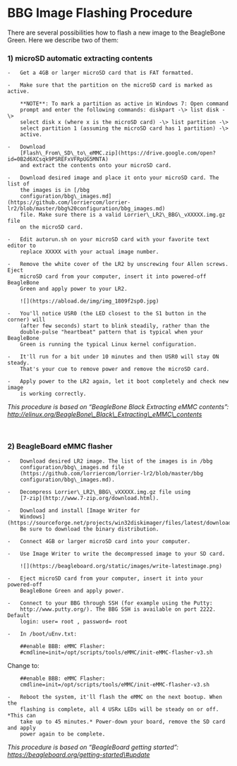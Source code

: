 BBG Image Flashing Procedure
============================

There are several possibilities how to flash a new image to the BeagleBone
Green. Here we describe two of them:

### 1) microSD automatic extracting contents

    -   Get a 4GB or larger microSD card that is FAT formatted.

    -   Make sure that the partition on the microSD card is marked as active.

        **NOTE**: To mark a partition as active in Windows 7: Open command
        prompt and enter the following commands: diskpart -\> list disk -\>
        select disk x (where x is the microSD card) -\> list partition -\>
        select partition 1 (assuming the microSD card has 1 partition) -\>
        active.

    -   Download
        [Flash\_From\_SD\_to\_eMMC.zip](https://drive.google.com/open?id=0B2d6XCsqk9PSREFxVFRpUG5MNTA)
        and extract the contents onto your microSD card.

    -   Download desired image and place it onto your microSD card. The list of
        the images is in [/bbg
        configuration/bbg\_images.md](https://github.com/lorriercom/lorrier-lr2/blob/master/bbg%20configuration/bbg_images.md)
        file. Make sure there is a valid Lorrier\_LR2\_BBG\_vXXXXX.img.gz file
        on the microSD card.

    -   Edit autorun.sh on your microSD card with your favorite text editor to
        replace XXXXX with your actual image number.

    -   Remove the white cover of the LR2 by unscrewing four Allen screws. Eject
        microSD card from your computer, insert it into powered-off BeagleBone
        Green and apply power to your LR2.

        ![](https://abload.de/img/img_1809f2sp0.jpg)

    -   You'll notice USR0 (the LED closest to the S1 button in the corner) will
        (after few seconds) start to blink steadily, rather than the
        double-pulse "heartbeat" pattern that is typical when your BeagleBone
        Green is running the typical Linux kernel configuration.

    -   It'll run for a bit under 10 minutes and then USR0 will stay ON steady.
        That's your cue to remove power and remove the microSD card.

    -   Apply power to the LR2 again, let it boot completely and check new image
        is working correctly.

*This procedure is based on “BeagleBone Black Extracting eMMC contents”:
http://elinux.org/BeagleBone\_Black\_Extracting\_eMMC\_contents*

 

### 2) BeagleBoard eMMC flasher

    -   Download desired LR2 image. The list of the images is in /bbg
        configuration/bbg\_images.md file
        (https://github.com/lorriercom/lorrier-lr2/blob/master/bbg
        configuration/bbg\_images.md).

    -   Decompress Lorrier\_LR2\_BBG\_vXXXXX.img.gz file using
        [7-zip](http://www.7-zip.org/download.html).

    -   Download and install [Image Writer for
        Windows](https://sourceforge.net/projects/win32diskimager/files/latest/download).
        Be sure to download the binary distribution.

    -   Connect 4GB or larger microSD card into your computer.

    -   Use Image Writer to write the decompressed image to your SD card.

        ![](https://beagleboard.org/static/images/write-latestimage.png)

    -   Eject microSD card from your computer, insert it into your powered-off
        BeagleBone Green and apply power.

    -   Connect to your BBG through SSH (for example using the Putty:
        http://www.putty.org/). The BBG SSH is available on port 2222. Default
        login: user= root , password= root

    -   In /boot/uEnv.txt:

~~~~~~~~~~~~~~~~~~~~~~~~~~~~~~~~~~~~~~~~~~~~~~~~~~~~~~~~~~~~~~~~~~~~~~~~~~~~~~~~
    ##enable BBB: eMMC Flasher:
    #cmdline=init=/opt/scripts/tools/eMMC/init-eMMC-flasher-v3.sh
~~~~~~~~~~~~~~~~~~~~~~~~~~~~~~~~~~~~~~~~~~~~~~~~~~~~~~~~~~~~~~~~~~~~~~~~~~~~~~~~

Change to:

~~~~~~~~~~~~~~~~~~~~~~~~~~~~~~~~~~~~~~~~~~~~~~~~~~~~~~~~~~~~~~~~~~~~~~~~~~~~~~~~
    ##enable BBB: eMMC Flasher:
    cmdline=init=/opt/scripts/tools/eMMC/init-eMMC-flasher-v3.sh
~~~~~~~~~~~~~~~~~~~~~~~~~~~~~~~~~~~~~~~~~~~~~~~~~~~~~~~~~~~~~~~~~~~~~~~~~~~~~~~~

    -   Reboot the system, it'll flash the eMMC on the next bootup. When the
        flashing is complete, all 4 USRx LEDs will be steady on or off. *This can
        take up to 45 minutes.* Power-down your board, remove the SD card and apply
        power again to be complete.



*This procedure is based on “BeagleBoard getting started”:
https://beagleboard.org/getting-started\#update*
